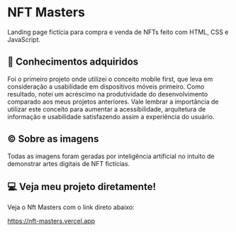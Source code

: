 # NFT Masters
Landing page fictícia para compra e venda de NFTs feito com HTML, CSS e JavaScript. 

## 🧠 Conhecimentos adquiridos
Foi o primeiro projeto onde utilizei o conceito mobile first, que leva em consideração a usabilidade em dispositivos móveis primeiro. Como resultado, notei um acréscimo na produtividade do desenvolvimento comparado aos meus projetos anteriores. Vale lembrar a importância de utilizar este conceito para aumentar a acessibilidade, arquitetura de informação e usabilidade satisfazendo assim a experiência do usuário.

## ©️ Sobre as imagens
Todas as imagens foram geradas por inteligência artificial no intuito de demonstrar artes digitais de NFT fictícias.

## 💻 Veja meu projeto diretamente!
Veja o Nft Masters com o link direto abaixo:

https://nft-masters.vercel.app
